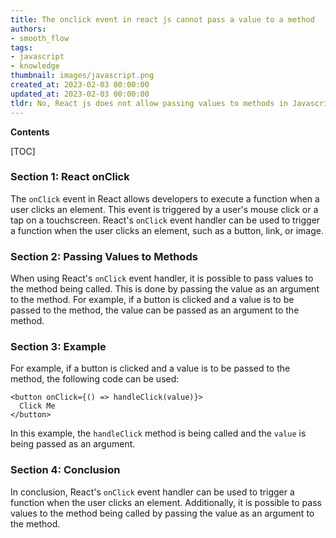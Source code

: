 ```yaml
---
title: The onclick event in react js cannot pass a value to a method
authors:
- smooth_flow
tags:
- javascript
- knowledge
thumbnail: images/javascript.png
created_at: 2023-02-03 00:00:00
updated_at: 2023-02-03 00:00:00
tldr: No, React js does not allow passing values to methods in Javascript directly with onClick.
---
```


**Contents**

[TOC]

### Section 1: React onClick
The `onClick` event in React allows developers to execute a function when a user clicks an element. This event is triggered by a user's mouse click or a tap on a touchscreen. React's `onClick` event handler can be used to trigger a function when the user clicks an element, such as a button, link, or image.

### Section 2: Passing Values to Methods
When using React's `onClick` event handler, it is possible to pass values to the method being called. This is done by passing the value as an argument to the method. For example, if a button is clicked and a value is to be passed to the method, the value can be passed as an argument to the method.

### Section 3: Example
For example, if a button is clicked and a value is to be passed to the method, the following code can be used:

```
<button onClick={() => handleClick(value)}>
  Click Me
</button>
```

In this example, the `handleClick` method is being called and the `value` is being passed as an argument.

### Section 4: Conclusion
In conclusion, React's `onClick` event handler can be used to trigger a function when the user clicks an element. Additionally, it is possible to pass values to the method being called by passing the value as an argument to the method.
